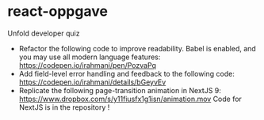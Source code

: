 # react-oppgave

Unfold developer quiz

- Refactor the following code to improve readability. Babel is enabled, and you may use all modern language features: https://codepen.io/irahmani/pen/PozvaPq
- Add field-level error handling and feedback to the following code: 
https://codepen.io/irahmani/details/bGeyvEv
- Replicate the following page-transition animation in NextJS 9: https://www.dropbox.com/s/y11fiusfx1g1isn/animation.mov
Code for NextJS is in the repository !
